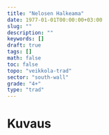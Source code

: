 ```yaml
---
title: "Nelosen Halkeama"
date: 1977-01-01T00:00:00+03:00
slug: ""
description: ""
keywords: []
draft: true
tags: []
math: false
toc: false
topo: "veikkola-trad"
sector: "south-wall"
grade: "4+"
type: "trad"
---
```


# Kuvaus